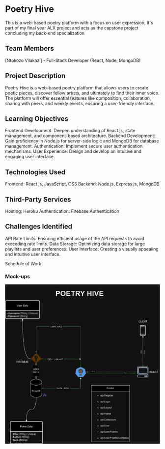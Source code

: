 # Poetry Hive
This is a web-based poetry platform with a focus on user expression, It's part of my final year ALX project and acts as the capstone project concluding my back-end specialization

## Team Members
[Ntokozo Vilakazi] - Full-Stack Developer (React, Node, MongoDB)

## Project Description
Poetry Hive is a web-based poetry platform that allows users to create poetic pieces, discover fellow artists, and ultimately to find their inner voice. The platform will offer essential features like composition, collaboration, sharing with peers, and weekly events, ensuring a user-friendly interface.

## Learning Objectives
Frontend Development: Deepen understanding of React.js, state management, and component-based architecture.
Backend Development: Gain proficiency in Node.js for server-side logic and MongoDB for database management.
Authentication: Implement secure user authentication mechanisms.
User Experience: Design and develop an intuitive and engaging user interface.

## Technologies Used
Frontend: React.js, JavaScript, CSS
Backend: Node.js, Express.js, MongoDB

## Third-Party Services
Hosting: Heroku 
Authentication: Firebase Authentication

## Challenges Identified
API Rate Limits: Ensuring efficient usage of the API requests to avoid exceeding rate limits.
Data Storage: Optimizing data storage for large playlists and user preferences.
User Interface: Creating a visually appealing and intuitive user interface.

Schedule of Work


### Mock-ups
![App Architecture](Presentation/PoetryHive.drawio.png)
